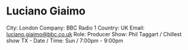 # Luciano Giaimo

City: London
Company: BBC Radio 1
Country: UK
Email: luciano.giaimo@bbc.co.uk
Role: Producer
Show: Phil Taggart / Chillest show
TX - Date / Time: Sun / 7:00pm - 9:00pm